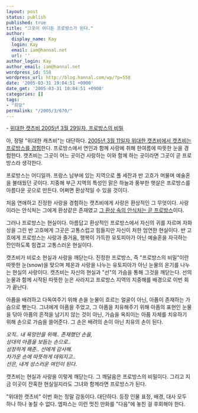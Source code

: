 ```yaml
---
layout: post
status: publish
published: true
title: "그곳이 어디든 프로방스가 된다."
author:
  display_name: Kay
  login: Kay
  email: iam@hannal.net
  url: ''
author_login: Kay
author_email: iam@hannal.net
wordpress_id: 558
wordpress_url: http://blog.hannal.com/wp/?p=558
date: '2005-03-31 19:04:51 +0900'
date_gmt: '2005-03-31 10:04:51 +0900'
categories: []
tags:
- "희망"
permalink: "/2005/3/670/"
---
```

<p>- <a href="http://cartoon.media.daum.net/group1/catsbe/200503/29/daum/v9589978.html">위대한 캣츠비 2005년 3월 29일자, 프로방스의 비밀</a></p>
<p>아, 정말 "위대한 캐츠비"는 대단하다. <a href="http://cartoon.media.daum.net/group1/catsbe/200503/11/daum/v9589973.html">2005년 3월 11일자 위대한 캣츠비에서 캣츠비는 프로방스를 경험</a>한다. 프로방스에서 연인과 함께 사랑에 취해 한여름에 따뜻한 눈을 경험한다. 캣츠비는 그곳이 어느 곳이건 사랑하는 이와 함께 하는 곳이라면 그곳이 곧 프로방스라 생각한다.</p>
<p>프로방스는 어디일까. 프랑스 남부에 있는 지역으로 폴 세잔과 반 고흐가 머물며 예술혼을 불태웠던 곳이다. 지중해 부근 지역의 특성인 맑은 하늘과 풍부한 햇살은 프로방스를 아름다운 곳으로 만든다. 어쩌면 환상적일 수 있을 것이다.</p>
<p>처음 연애하고 진정한 사랑을 경험하는 캣츠비에게 사랑은 환상적인 그 무엇이다. 사랑이라는 안식처는 그에게 환상같은 존재였고 <a href="http://cartoon.media.daum.net/group1/catsbe/200503/11/daum/v9589973.html">그 환상 속의 안식처는 곧 프로방스</a>이다.</p>
<p>그러나 프로방스는 현실이다. 아름답고 환상적인 프로방스에서 자신의 귀를 자르며 자화상을 그린 반 고흐에게 그곳은 고통스럽고 힘들지만 자신이 처한 엄연한 현실이다. 반 고흐에게 프로방스는 사랑과 즐거움, 행복이 가득한 유토피아가 아닌 예술혼을 자극하는 잔인하도록 힘겹고 고통스러운 현실이다.</p>
<p>캣츠비가 비로소 현실과 사랑을 깨닫는다. 진정한 프로방스, 즉 "프로방스의 비밀"이란 따뜻한 눈(snow)을 맞으며 체온과 사랑을 나누는 유토피아가 아닌 눈물의 온기를 나누는 현실의 사랑이다. 캣츠비는 자신의 현실과 "선"의 가슴을 통해 그것을 깨닫는다. 선의 눈물과 함께 시작된 따뜻한 눈은 사라지고 프로방스 지역의 지중해를 배경으로 이번 회가 끝난다.</p>
<p>아픔을 배려하고 다독여주기 위해 손을 눈물이 흐르는 얼굴이 아닌, 아픔이 존재하는 가슴으로 뻗는다. 그녀에게 아픔을 주었고, 그 아픔을 치유해주기 위해 아픔의 표현인 눈물을 닦아 아픔의 흔적을 남기지 않는 것이 아닌, 가슴을 옥죄이는 아픔 자체를 치유하기 위해 손으로 가슴을 쓸어준다. 그 손은 배려의 손이 아닌 치유의 손이 된다.</p>
<p><i>오직.. 내 욕망만을 위해.. 존재했던 손을,<br />
상대의 아픔을 보듬는 손으로..<br />
성장하게 해준.. 선에게 감사해.<br />
차가운 손에 따뜻하게 데워지고..<br />
선은, 내게 성스러운 여인이 된다.</i></p>
<p>캣츠비는 현실과 사랑을 이렇게 깨닫는다. 그 깨달음은 프로방스의 비밀이다. 그리고 지금 이곳이 잔혹한 현실일지라도 그녀와 함께라면 프로방스가 된다.</p>
<p>"위대한 캣츠비" 이번 화는 정말 감동이다. 대단하다. 등장 인물 표정, 배경, 대사 모두 하나 하나 놓칠 수 없다. 엠파스는 이런 멋진 만화를 "다음"에 놓친 걸 후회해야 한다.</p>
